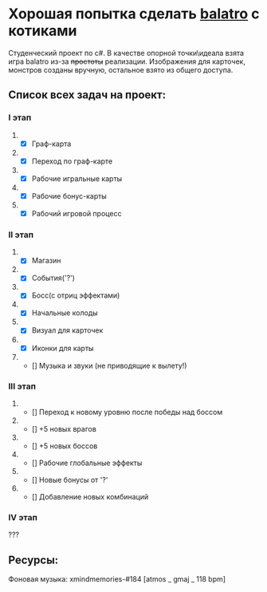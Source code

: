 # Хорошая попытка сделать [balatro](https://store.steampowered.com/app/2379780/Balatro/) с котиками
Студенческий проект по c#. В качестве опорной точки\идеала взята игра balatro из-за ~~простоты~~ реализации. Изображения для карточек, монстров созданы вручную, остальное взято из общего доступа.




## Список всех задач на проект:
### I этап
1. - [x] Граф-карта
4. - [x] Переход по граф-карте
2. - [x] Рабочие игральные карты
3. - [x] Рабочие бонус-карты
4. - [x] Рабочий игровой процесс
### II этап
1. - [x] Магазин
2. - [x] События('?')
3. - [x] Босс(с отриц эффектами)
4. - [x] Начальные колоды
5. - [x] Визуал для карточек
6. - [x] Иконки для карты
7. - [] Музыка и звуки (не приводящие к вылету!)
### III этап
1. - [] Переход к новому уровню после победы над боссом
2. - [] +5 новых врагов
3. - [] +5 новых боссов
4. - [] Рабочие глобальные эффекты
5. - [] Новые бонусы от '?'
6. - [] Добавление новых комбинаций
### IV этап
???



## Ресурсы:
Фоновая музыка: xmindmemories-#184 [atmos _ gmaj _ 118 bpm] 